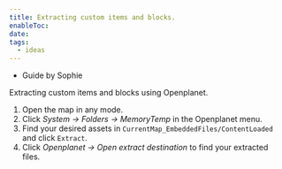 ```yaml
---
title: Extracting custom items and blocks.
enableToc: 
date: 
tags:
  - ideas
---
```

- Guide by Sophie

Extracting custom items and blocks using Openplanet.

1. Open the map in any mode.
2. Click _System -> Folders -> MemoryTemp_ in the Openplanet menu.
3. Find your desired assets in `CurrentMap_EmbeddedFiles/ContentLoaded` and click `Extract`.
4. Click _Openplanet -> Open extract destination_ to find your extracted files.

